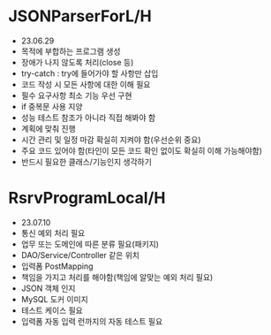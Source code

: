 # JSONParserForL/H
- 23.06.29
- 목적에 부합하는 프로그램 생성
- 장애가 나지 않도록 처리(close 등)
- try-catch : try에 들어가야 할 사항만 삽입
- 코드 작성 시 모든 사항에 대한 이해 필요
- 필수 요구사항 최소 기능 우선 구현
- if 중복문 사용 지양
- 성능 테스트 참조가 아니라 직접 해봐야 함
- 계획에 맞춰 진행
- 시간 관리 및 일정 마감 확실히 지켜야 함(우선순위 중요)
- 주요 코드 있어야 함(타인이 모든 코드 확인 없이도 확실히 이해 가능해야함)
- 반드시 필요한 클래스/기능인지 생각하기

# RsrvProgramLocal/H
- 23.07.10
- 통신 예외 처리 필요
- 업무 또는 도메인에 따른 분류 필요(패키지)
- DAO/Service/Controller 같은 위치
- 입력폼 PostMapping
- 책임을 가지고 처리를 해야함(책임에 알맞는 예외 처리 필요)
- JSON 객체 인지
- MySQL 도커 이미지
- 테스트 케이스 필요
- 입력폼 자동 입력 런까지의 자동 테스트 필요

